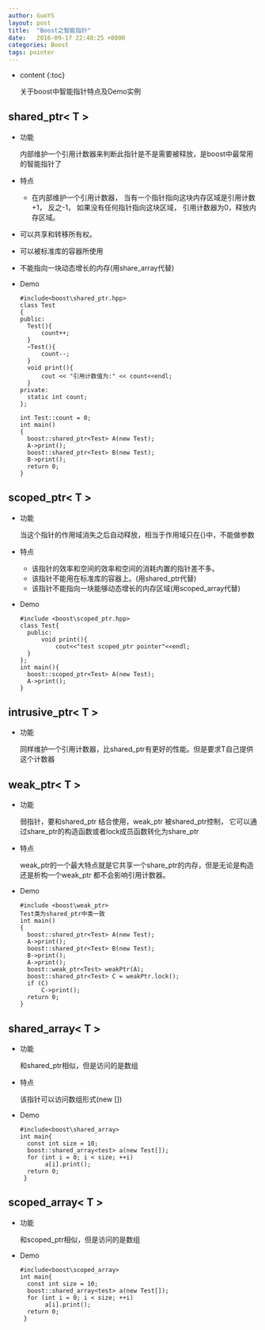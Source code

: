 ```yaml
---
author: GuoYS
layout: post
title:  "Boost之智能指针"
date:   2016-09-17 22:48:25 +0800
categories: Boost
tags: pointer
---
```

* content
{:toc}

  关于boost中智能指针特点及Demo实例




## shared_ptr< T >

- 功能

  内部维护一个引用计数器来判断此指针是不是需要被释放，是boost中最常用的智能指针了

- 特点

  - 在内部维护一个引用计数器， 当有一个指针指向这块内存区域是引用计数+1， 反之-1， 如果没有任何指针指向这块区域， 引用计数器为0，释放内存区域。


- 可以共享和转移所有权。


- 可以被标准库的容器所使用


- 不能指向一块动态增长的内存(用share_array代替)

- Demo

  ```
  #include<boost\shared_ptr.hpp>
  class Test
  {
  public:
  	Test(){
  		count++;
  	}
  	~Test(){
  		count--;
  	}
  	void print(){
  		cout << "引用计数值为:" << count<<endl;
  	}
  private:
  	static int count;
  };

  int Test::count = 0;
  int main()
  {
  	boost::shared_ptr<Test> A(new Test);
  	A->print();
  	boost::shared_ptr<Test> B(new Test);
  	B->print();
  	return 0;
  }
  ```



## scoped_ptr< T >

- 功能

  当这个指针的作用域消失之后自动释放，相当于作用域只在{}中，不能做参数


- 特点

  - 该指针的效率和空间的效率和空间的消耗内置的指针差不多。
  - 该指针不能用在标准库的容器上。(用shared_ptr代替)
  - 该指针不能指向一块能够动态增长的内存区域(用scoped_array代替)

- Demo

  ```
  #include <boost\scoped_ptr.hpp>
  class Test{
    public:
    	void print(){
    		cout<<"test scoped_ptr pointer"<<endl;
  	}
  };
  int main(){
    boost::scoped_ptr<Test> A(new Test);
    A->print();
  }
  ```


## intrusive_ptr< T >

- 功能

  同样维护一个引用计数器，比shared_ptr有更好的性能。但是要求T自己提供这个计数器



## weak_ptr< T >

- 功能

  弱指针，要和shared_ptr 结合使用，weak_ptr 被shared_ptr控制， 它可以通过share_ptr的构造函数或者lock成员函数转化为share_ptr

- 特点

  weak_ptr的一个最大特点就是它共享一个share_ptr的内存，但是无论是构造还是析构一个weak_ptr 都不会影响引用计数器。

- Demo

  ```
  #include <boost\weak_ptr>
  Test类为shared_ptr中类一致
  int main()
  {
  	boost::shared_ptr<Test> A(new Test);
  	A->print();
  	boost::shared_ptr<Test> B(new Test);
  	B->print();
  	A->print();
  	boost::weak_ptr<Test> weakPtr(A);
  	boost::shared_ptr<Test> C = weakPtr.lock();
  	if (C)
  		C->print();
  	return 0;
  }
  ```




##  shared_array< T >

- 功能

  和shared_ptr相似，但是访问的是数组

- 特点

  该指针可以访问数组形式(new [])

- Demo

  ```
  #include<boost\shared_array>
  int main{
  	const int size = 10;   
  	boost::shared_array<test> a(new Test[]);  
  	for (int i = 0; i < size; ++i)  
  	     a[i].print();  
  	return 0;
   }
  ```

## scoped_array< T >

- 功能

  和scoped_ptr相似，但是访问的是数组

- Demo

  ```
  #include<boost\scoped_array>
  int main{
  	const int size = 10;   
  	boost::shared_array<test> a(new Test[]);  
  	for (int i = 0; i < size; ++i)  
  	     a[i].print();  
  	return 0;
   }
  ```
